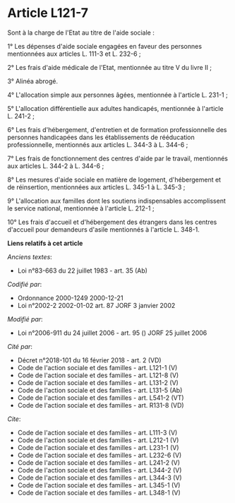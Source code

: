 # Article L121-7

Sont à la charge de l'Etat au titre de l'aide sociale : 

1° Les dépenses d'aide sociale engagées en faveur des personnes mentionnées aux articles L. 111-3 et L. 232-6 ; 

2° Les frais d'aide médicale de l'Etat, mentionnée au titre V du livre II ; 

3° Alinéa abrogé. 

4° L'allocation simple aux personnes âgées, mentionnée à l'article L. 231-1 ; 

5° L'allocation différentielle aux adultes handicapés, mentionnée à l'article L. 241-2 ; 

6° Les frais d'hébergement, d'entretien et de formation professionnelle des personnes handicapées dans les établissements de
rééducation professionnelle, mentionnés aux articles L. 344-3 à L. 344-6 ; 

7° Les frais de fonctionnement des centres d'aide par le travail, mentionnés aux articles L. 344-2 à L. 344-6 ; 

8° Les mesures d'aide sociale en matière de logement, d'hébergement et de réinsertion, mentionnées aux articles L. 345-1 à L.
345-3 ; 

9° L'allocation aux familles dont les soutiens indispensables accomplissent le service national, mentionnée à l'article L.
212-1 ; 

10° Les frais d'accueil et d'hébergement des étrangers dans les centres d'accueil pour demandeurs d'asile mentionnés à
l'article L. 348-1.

**Liens relatifs à cet article**

_Anciens textes_:

  - Loi n°83-663 du 22 juillet 1983 - art. 35 (Ab)

_Codifié par_:

  - Ordonnance 2000-1249 2000-12-21
  - Loi n°2002-2 2002-01-02 art. 87 JORF 3 janvier 2002

_Modifié par_:

  - Loi n°2006-911 du 24 juillet 2006 - art. 95 () JORF 25 juillet 2006

_Cité par_:

  - Décret n°2018-101 du 16 février 2018 - art. 2 (VD)
  - Code de l'action sociale et des familles - art. L121-1 (V)
  - Code de l'action sociale et des familles - art. L121-8 (V)
  - Code de l'action sociale et des familles - art. L131-2 (V)
  - Code de l'action sociale et des familles - art. L131-5 (Ab)
  - Code de l'action sociale et des familles - art. L541-2 (VT)
  - Code de l'action sociale et des familles - art. R131-8 (VD)

_Cite_:

  - Code de l'action sociale et des familles - art. L111-3 (V)
  - Code de l'action sociale et des familles - art. L212-1 (V)
  - Code de l'action sociale et des familles - art. L231-1 (V)
  - Code de l'action sociale et des familles - art. L232-6 (V)
  - Code de l'action sociale et des familles - art. L241-2 (V)
  - Code de l'action sociale et des familles - art. L344-2 (V)
  - Code de l'action sociale et des familles - art. L344-3 (V)
  - Code de l'action sociale et des familles - art. L345-1 (V)
  - Code de l'action sociale et des familles - art. L348-1 (V)
